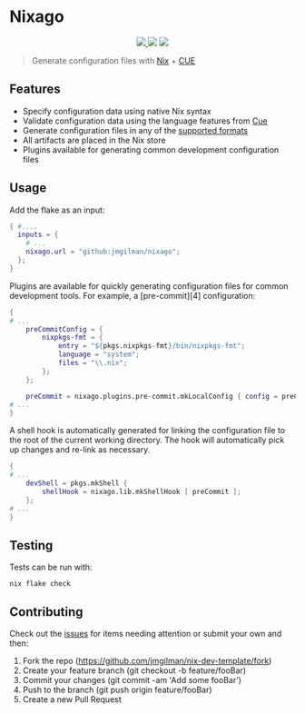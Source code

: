 # Nixago

<p align="center">
    <a href="https://github.com/jmgilman/nixago/actions/workflows/ci.yml">
        <img src="https://github.com/jmgilman/nixago/actions/workflows/ci.yml/badge.svg"/>
    </a>
    <img src="https://img.shields.io/github/license/jmgilman/nixago"/>
    <a href="https://builtwithnix.org">
        <img src="https://img.shields.io/badge/-Built%20with%20Nix-green">
    </a>
</p>

> Generate configuration files with [Nix][1] + [CUE][2]

## Features

- Specify configuration data using native Nix syntax
- Validate configuration data using the language features from [Cue][2]
- Generate configuration files in any of the [supported formats][3]
- All artifacts are placed in the Nix store
- Plugins available for generating common development configuration files

## Usage

Add the flake as an input:

```nix
{ #....
  inputs = {
    # ...
    nixago.url = "github:jmgilman/nixago";
  };
}
```

Plugins are available for quickly generating configuration files for common
development tools. For example, a [pre-commit][4] configuration:

```nix
{
# ...
    preCommitConfig = {
        nixpkgs-fmt = {
            entry = "${pkgs.nixpkgs-fmt}/bin/nixpkgs-fmt";
            language = "system";
            files = "\\.nix";
        };
    };

    preCommit = nixago.plugins.pre-commit.mkLocalConfig { config = preCommitConfig; };
# ...
}
```

A shell hook is automatically generated for linking the configuration file to
the root of the current working directory. The hook will automatically pick up
changes and re-link as necessary.

```nix
{
# ...
    devShell = pkgs.mkShell {
        shellHook = nixago.lib.mkShellHook [ preCommit ];
    };
# ...
}
```

## Testing

Tests can be run with:

```shell
nix flake check
```

## Contributing

Check out the [issues][1] for items needing attention or submit your own and
then:

1. Fork the repo (<https://github.com/jmgilman/nix-dev-template/fork>)
2. Create your feature branch (git checkout -b feature/fooBar)
3. Commit your changes (git commit -am 'Add some fooBar')
4. Push to the branch (git push origin feature/fooBar)
5. Create a new Pull Request

[1]: https://nixos.org/
[2]: https://cuelang.org/
[3]: https://cuelang.org/docs/integrations/
[1]: https://github.com/jmgilman/nix-dev-template/issues

